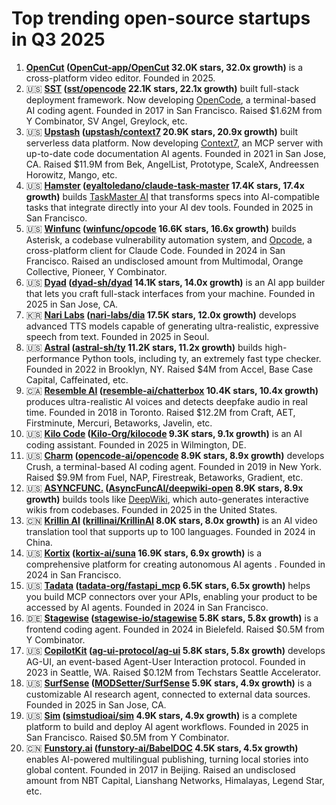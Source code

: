 # Top trending open-source startups in Q3 2025

1.  **[OpenCut](https://opencut.app) ([OpenCut-app/OpenCut](https://github.com/OpenCut-app/OpenCut) 32.0K stars, 32.0x growth)** is a cross-platform video editor. Founded in 2025.
2. 🇺🇸 **[SST](https://sst.dev) ([sst/opencode](https://github.com/sst/opencode) 22.1K stars, 22.1x growth)** built full-stack deployment framework. Now developing <a href="https://opencode.ai">OpenCode</a>, a terminal-based AI coding agent. Founded in 2017 in San Francisco. Raised $1.62M from Y Combinator, SV Angel, Greylock, etc.
3. 🇺🇸 **[Upstash](https://upstash.com) ([upstash/context7](https://github.com/upstash/context7) 20.9K stars, 20.9x growth)** built serverless data platform. Now developing <a href="https://context7.com">Context7</a>, an MCP server with up-to-date code documentation AI agents. Founded in 2021 in San Jose, CA. Raised $11.9M from Bek, AngelList, Prototype, ScaleX, Andreessen Horowitz, Mango, etc.
4. 🇺🇸 **[Hamster](https://tryhamster.com) ([eyaltoledano/claude-task-master](https://github.com/eyaltoledano/claude-task-master) 17.4K stars, 17.4x growth)** builds <a href="http://task-master.dev">TaskMaster AI</a> that transforms specs into AI-compatible tasks that integrate directly into your AI dev tools. Founded in 2025 in San Francisco.
5. 🇺🇸 **[Winfunc](https://winfunc.com) ([winfunc/opcode](https://github.com/winfunc/opcode) 16.6K stars, 16.6x growth)** builds Asterisk, a codebase vulnerability automation system, and <a href="https://opcode.sh">Opcode</a>, a cross-platform client for Claude Code. Founded in 2024 in San Francisco. Raised an undisclosed amount from Multimodal, Orange Collective, Pioneer, Y Combinator.
6. 🇺🇸 **[Dyad](https://dyad.sh) ([dyad-sh/dyad](https://github.com/dyad-sh/dyad) 14.1K stars, 14.0x growth)** is an AI app builder that lets you craft full-stack interfaces from your machine. Founded in 2025 in San Jose, CA.
7. 🇰🇷 **[Nari Labs](https://narilabs.org) ([nari-labs/dia](https://github.com/nari-labs/dia) 17.5K stars, 12.0x growth)** develops advanced TTS models capable of generating ultra-realistic, expressive speech from text. Founded in 2025 in Seoul.
8. 🇺🇸 **[Astral](https://astral.sh) ([astral-sh/ty](https://github.com/astral-sh/ty) 11.2K stars, 11.2x growth)** builds high-performance Python tools, including ty, an extremely fast type checker. Founded in 2022 in Brooklyn, NY. Raised $4M from Accel, Base Case Capital, Caffeinated, etc.
9. 🇨🇦 **[Resemble AI](https://resemble.ai) ([resemble-ai/chatterbox](https://github.com/resemble-ai/chatterbox) 10.4K stars, 10.4x growth)** produces ultra-realistic AI voices and detects deepfake audio in real time. Founded in 2018 in Toronto. Raised $12.2M from Craft, AET, Firstminute, Mercuri, Betaworks, Javelin, etc.
10. 🇺🇸 **[Kilo Code](https://kilocode.ai) ([Kilo-Org/kilocode](https://github.com/Kilo-Org/kilocode) 9.3K stars, 9.1x growth)** is an AI coding assistant. Founded in 2025 in Wilmington, DE.
11. 🇺🇸 **[Charm](https://charm.land) ([opencode-ai/opencode](https://github.com/opencode-ai/opencode) 8.9K stars, 8.9x growth)** develops Crush, a terminal-based AI coding agent. Founded in 2019 in New York. Raised $9.9M from Fuel, NAP, Firestreak, Betaworks, Gradient, etc.
12. 🇺🇸 **[ASYNCFUNC.](https://asyncfunc.ai) ([AsyncFuncAI/deepwiki-open](https://github.com/AsyncFuncAI/deepwiki-open) 8.9K stars, 8.9x growth)** builds tools like <a href="https://asyncfunc.mintlify.app/getting-started/introduction">DeepWiki</a>, which auto-generates interactive wikis from codebases. Founded in 2025 in the United States.
13. 🇨🇳 **[Krillin AI](https://klic.studio) ([krillinai/KrillinAI](https://github.com/krillinai/KrillinAI) 8.0K stars, 8.0x growth)** is an AI video translation tool that supports up to 100 languages. Founded in 2024 in China.
14. 🇺🇸 **[Kortix](https://kortix.ai) ([kortix-ai/suna](https://github.com/kortix-ai/suna) 16.9K stars, 6.9x growth)** is a comprehensive platform for creating autonomous AI agents . Founded in 2024 in San Francisco.
15. 🇺🇸 **[Tadata](https://tadata.com) ([tadata-org/fastapi_mcp](https://github.com/tadata-org/fastapi_mcp) 6.5K stars, 6.5x growth)** helps you build MCP connectors over your APIs, enabling your product to be accessed by AI agents. Founded in 2024 in San Francisco.
16. 🇩🇪 **[Stagewise](https://stagewise.io) ([stagewise-io/stagewise](https://github.com/stagewise-io/stagewise) 5.8K stars, 5.8x growth)** is a frontend coding agent. Founded in 2024 in Bielefeld. Raised $0.5M from Y Combinator.
17. 🇺🇸 **[CopilotKit](https://copilotkit.ai) ([ag-ui-protocol/ag-ui](https://github.com/ag-ui-protocol/ag-ui) 5.8K stars, 5.8x growth)** develops AG-UI, an event-based Agent-User Interaction protocol. Founded in 2023 in Seattle, WA. Raised $0.12M from Techstars Seattle Accelerator.
18. 🇺🇸 **[SurfSense](https://surfsense.net) ([MODSetter/SurfSense](https://github.com/MODSetter/SurfSense) 5.9K stars, 4.9x growth)** is a customizable AI research agent, connected to external data sources. Founded in 2025 in San Jose, CA.
19. 🇺🇸 **[Sim](https://sim.ai) ([simstudioai/sim](https://github.com/simstudioai/sim) 4.9K stars, 4.9x growth)** is a complete platform to build and deploy AI agent workflows. Founded in 2025 in San Francisco. Raised $0.5M from Y Combinator.
20. 🇨🇳 **[Funstory.ai](https://funstory.ai) ([funstory-ai/BabelDOC](https://github.com/funstory-ai/BabelDOC) 4.5K stars, 4.5x growth)** enables AI-powered multilingual publishing, turning local stories into global content. Founded in 2017 in Beijing. Raised an undisclosed amount from NBT Capital, Lianshang Networks, Himalayas, Legend Star, etc.